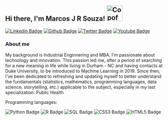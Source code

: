 ## Hi there, I'm Marcos J R Souza! <img src="https://i.ibb.co/rM2qFg3/CopofTea.png" alt="CopofTea" min-width="50px" max-width="50px" width="50px" align="after">

[![Linkedin Badge](https://img.shields.io/badge/Social-LinkedIn-lightgreen?style=flat&logo=LinkedIn&logoColor=white&link=https://www.linkedin.com/in/marcosjrsouza)](https://www.linkedin.com/in/marcosjrsouza)
[![Github Badge](https://img.shields.io/badge/Repo-GitHub-lightgreen?style=flat&logo=GitHub&logoColor=white&link=https://github.com/thmoreiracosta)](https://github.com/MJRSBR)
[![Twitter Badge](https://img.shields.io/badge/Social-X-lightgreen?style=flat&logo=X&logoColor=white&link=https://twitter.com/marcosjrsouza)](https://twitter.com/marcosjrsouza)
[![Youtube Badge](https://img.shields.io/badge/Social-YouTube-lightgreen?style=flat&logo=YouTube&logoColor=white&link=https://www.youtube.com/user/fink021/featured)](https://www.youtube.com/user/fink021/featured)


### About me

My background is Industrial Enginnering and MBA. I'm passionate about technology and innovation. This passion led me, after a period of searching for a new meaning in life while living in Durham - NC and having contacts at Duke University, to be introduced to Machine Learning in 2019. Since then, I've been dedicated to refreshing and updating myself to better understand the fundamentals (statistics, mathematics, programming languages, data science, storytelling, etc.) applicable to the subject, especially in my last specialization: Public Health

Programming languages:

![Python Badge](https://img.shields.io/badge/Code-Python-lightgreen?style=flat&logo=Python&logoColor=white)
![R Badge](https://img.shields.io/badge/Code-R-lightgreen?style=flat&logo=R&logoColor=white)
![SQL Badge](https://img.shields.io/badge/Code-SQL-lightgreen?style=flat&logo=SQL&logoColor=white)
![CSS3 Badge](https://img.shields.io/badge/Frontend-CSS-lightgreen?style=flat&logo=CSS3&logoColor=white)
![HTML5 Badge](https://img.shields.io/badge/Frontend-HTML-lightgreen?style=flat&logo=HTML5&logoColor=white)

